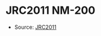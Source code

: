 <a name="material" />

# JRC2011 NM-200
<script type="application/ld+json">
  {
    "@context": "https://schema.org/",
    "@type": "ChemicalSubstance",
    "http://purl.org/dc/terms/conformsTo":
      {
        "@type": "CreativeWork",
        "@id": "https://bioschemas.org/profiles/ChemicalSubstance/0.4-RELEASE/"
      },
    "@id": "https://egonw.github.io/nanowiki/nanowiki348.html#material",
    "name": "JRC2011 NM-200",
    "sameAs": "http://127.0.0.1/mediawiki/index.php/Special:URIResolver/JRC2011_NM-2D200"
  }
</script>


* Source: [JRC2011](JRC2011.md)
